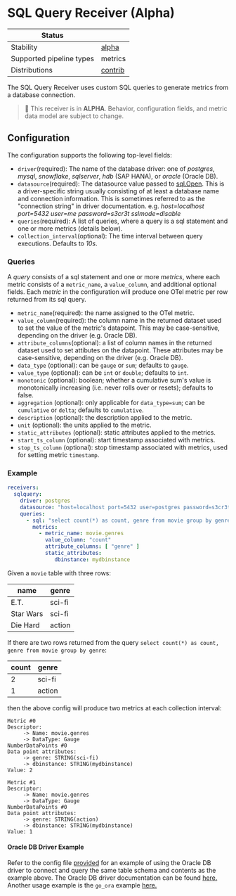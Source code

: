 # SQL Query Receiver (Alpha)

| Status                   |           |
|--------------------------|-----------|
| Stability                | [alpha]   |
| Supported pipeline types | metrics   |
| Distributions            | [contrib] |

The SQL Query Receiver uses custom SQL queries to generate metrics from a database connection.

> :construction: This receiver is in **ALPHA**. Behavior, configuration fields, and metric data model are subject to change.

## Configuration

The configuration supports the following top-level fields:

- `driver`(required): The name of the database driver: one of _postgres_, _mysql_, _snowflake_, _sqlserver_, _hdb_ (SAP HANA), or _oracle_ (Oracle DB).
- `datasource`(required): The datasource value passed to [sql.Open](https://pkg.go.dev/database/sql#Open). This is
a driver-specific string usually consisting of at least a database name and connection information. This is sometimes
referred to as the "connection string" in driver documentation.
e.g. _host=localhost port=5432 user=me password=s3cr3t sslmode=disable_
- `queries`(required): A list of queries, where a query is a sql statement and one or more metrics (details below).
- `collection_interval`(optional): The time interval between query executions. Defaults to _10s_.

### Queries

A _query_ consists of a sql statement and one or more _metrics_, where each metric consists of a
`metric_name`, a `value_column`, and additional optional fields.
Each _metric_ in the configuration will produce one OTel metric per row returned from its sql query.

* `metric_name`(required): the name assigned to the OTel metric.
* `value_column`(required): the column name in the returned dataset used to set the value of the metric's datapoint. This may be case-sensitive, depending on the driver (e.g. Oracle DB).
* `attribute_columns`(optional): a list of column names in the returned dataset used to set attibutes on the datapoint. These attributes may be case-sensitive, depending on the driver (e.g. Oracle DB).
* `data_type` (optional): can be `gauge` or `sum`; defaults to `gauge`.
* `value_type` (optional): can be `int` or `double`; defaults to `int`.
* `monotonic` (optional): boolean; whether a cumulative sum's value is monotonically increasing (i.e. never rolls over or resets); defaults to false.
* `aggregation` (optional): only applicable for `data_type=sum`; can be `cumulative` or `delta`; defaults to `cumulative`.
* `description` (optional): the description applied to the metric.
* `unit` (optional): the units applied to the metric.
* `static_attributes` (optional): static attributes applied to the metrics.
* `start_ts_column` (optional): start timestamp associated with metrics.
* `stop_ts_column` (optional): stop timestamp associated with metrics, used for setting metric `timestamp`.
### Example

```yaml
receivers:
  sqlquery:
    driver: postgres
    datasource: "host=localhost port=5432 user=postgres password=s3cr3t sslmode=disable"
    queries:
      - sql: "select count(*) as count, genre from movie group by genre"
        metrics:
          - metric_name: movie.genres
            value_column: "count"
            attribute_columns: [ "genre" ]
            static_attributes: 
               dbinstance: mydbinstance
```

Given a `movie` table with three rows:

| name      | genre  |
|-----------|--------|
| E.T.      | sci-fi |
| Star Wars | sci-fi |
| Die Hard  | action |


If there are two rows returned from the query `select count(*) as count, genre from movie group by genre`:

| count | genre  |
|-------|--------|
| 2     | sci-fi |
| 1     | action |

then the above config will produce two metrics at each collection interval:

```
Metric #0
Descriptor:
     -> Name: movie.genres
     -> DataType: Gauge
NumberDataPoints #0
Data point attributes:
     -> genre: STRING(sci-fi)
     -> dbinstance: STRING(mydbinstance)     
Value: 2

Metric #1
Descriptor:
     -> Name: movie.genres
     -> DataType: Gauge
NumberDataPoints #0
Data point attributes:
     -> genre: STRING(action)
     -> dbinstance: STRING(mydbinstance)
Value: 1
```

#### Oracle DB Driver Example

Refer to the config file [provided](./testdata/oracledb-receiver-config.yaml) for an example of using the
Oracle DB driver to connect and query the same table schema and contents as the example above.
The Oracle DB driver documentation can be found [here.](https://github.com/sijms/go-ora)
Another usage example is the `go_ora` example [here.](https://blogs.oracle.com/developers/post/connecting-a-go-application-to-oracle-database)

[alpha]:https://github.com/open-telemetry/opentelemetry-collector#alpha
[contrib]:https://github.com/open-telemetry/opentelemetry-collector-releases/tree/main/distributions/otelcol-contrib
